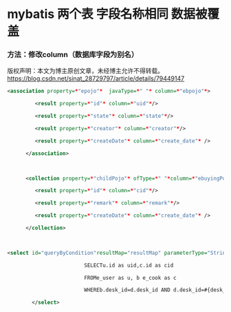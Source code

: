 # mybatis 两个表 字段名称相同 数据被覆盖

### 方法：修改column（数据库字段为别名）

 版权声明：本文为博主原创文章，未经博主允许不得转载。	https://blog.csdn.net/sinat_28729797/article/details/79449147

```xml
<association property=*"epojo"*  javaType=*" "* column=*"ebpojo"*>

         <result property=*"id"* column=*"uid"*/>

         <result property=*"state"* column=*"state"*/>

         <result property=*"creator"* column=*"creator"*/>

         <result property=*"createDate"* column=*"create_date"* />

      </association>

 

      <collection property=*"childPojo"* ofType=*" "*column=*"ebuyingPojo"*>

         <result property=*"id"* column=*"cid"*/>

         <result property=*"remark"* column=*"remark"*/>

         <result property=*"createDate"* column=*"create_date"* />

      </collection>

 

<select id="queryByCondition"resultMap="resultMap" parameterType="String">

                         SELECTu.id as uid,c.id as cid

                         FROMe_user as u, b e_cook as c

                         WHEREb.desk_id=d.desk_id AND d.desk_id=#{desk_id}

        </select>
```



